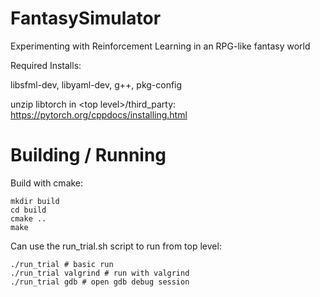 # FantasySimulator
Experimenting with Reinforcement Learning in an RPG-like fantasy world

Required Installs:

libsfml-dev, libyaml-dev, g++, pkg-config

unzip libtorch in \<top level\>/third_party: https://pytorch.org/cppdocs/installing.html


# Building / Running
Build with cmake:

    mkdir build
    cd build
    cmake ..
    make
  
Can use the run_trial.sh script to run from top level:

    ./run_trial # basic run
    ./run_trial valgrind # run with valgrind
    ./run_trial gdb # open gdb debug session
